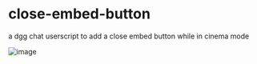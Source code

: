 # close-embed-button
a dgg chat userscript to add a close embed button while in cinema mode

![image](https://github.com/user-attachments/assets/03b9eb5c-acd5-46e0-82d1-b2a91990f0c5)


